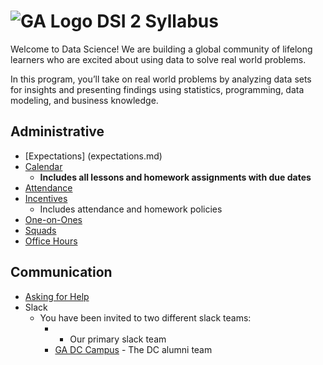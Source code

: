 
# ![GA Logo](https://camo.githubusercontent.com/6ce15b81c1f06d716d753a61f5db22375fa684da/68747470733a2f2f67612d646173682e73332e616d617a6f6e6177732e636f6d2f70726f64756374696f6e2f6173736574732f6c6f676f2d39663838616536633963333837313639306533333238306663663535376633332e706e67) DSI 2 Syllabus
Welcome to Data Science! We are building a global community of lifelong learners who are excited about using data to solve real world problems.

In this program, you’ll take on real world problems by analyzing data sets for insights and presenting findings using statistics, programming, data modeling, and business knowledge.

## Administrative

- [Expectations] (expectations.md)
- [Calendar](weekly_schedule.md)
  - **Includes all lessons and homework assignments with due dates**
- [Attendance](attendance.md)
- [Incentives](incentives.md)
  - Includes attendance and homework policies
- [One-on-Ones](one-on-ones.md)
- [Squads](squads.md)
- [Office Hours](office-hours.md)

## Communication
- [Asking for Help](asking-for-help.md)
- Slack
  - You have been invited to two different slack teams:
    -  - Our primary slack team
    - [GA DC Campus](https://gadc-campus.slack.com) - The DC alumni team
